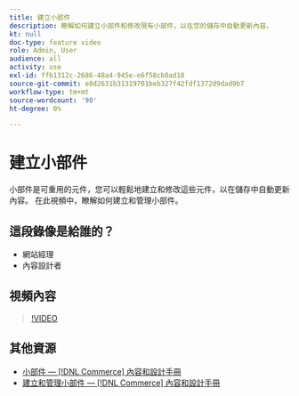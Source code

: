 ```yaml
---
title: 建立小部件
description: 瞭解如何建立小部件和修改現有小部件，以在您的儲存中自動更新內容。
kt: null
doc-type: feature video
role: Admin, User
audience: all
activity: use
exl-id: ffb1312c-2686-48a4-945e-e6f58cb0ad18
source-git-commit: e8d2631b31319701beb327f42fdf1372d9dad9b7
workflow-type: tm+mt
source-wordcount: '90'
ht-degree: 0%

---
```


# 建立小部件

小部件是可重用的元件，您可以輕鬆地建立和修改這些元件，以在儲存中自動更新內容。 在此視頻中，瞭解如何建立和管理小部件。

## 這段錄像是給誰的？

- 網站經理
- 內容設計者

## 視頻內容

>[!VIDEO](https://video.tv.adobe.com/v/343786?quality=12&learn=on)

## 其他資源

- [小部件 —  [!DNL Commerce] 內容和設計手冊](https://experienceleague.adobe.com/docs/commerce-admin/content-design/elements/widgets/widgets.html)
- [建立和管理小部件 —  [!DNL Commerce] 內容和設計手冊](https://experienceleague.adobe.com/docs/commerce-admin/content-design/elements/widgets/widget-create.html)

